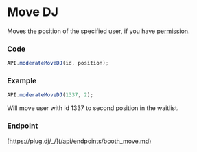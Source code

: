 # Move DJ

Moves the position of the specified user, if you have [permission](/api/roles.md).

### Code

```js
API.moderateMoveDJ(id, position);
```
### Example


```js
API.moderateMoveDJ(1337, 2);
```
Will move user with id 1337 to second position in the waitlist.

### Endpoint

[https://plug.dj/_/](/api/endpoints/booth_move.md)

